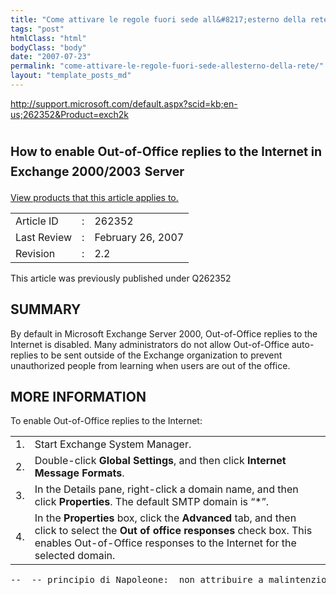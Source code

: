 ```yaml
---
title: "Come attivare le regole fuori sede all&#8217;esterno della rete"
tags: "post"
htmlClass: "html"
bodyClass: "body"
date: "2007-07-23"
permalink: "come-attivare-le-regole-fuori-sede-allesterno-della-rete/"
layout: "template_posts_md"
---
```

<p><a  href="http://support.microsoft.com/default.aspx?scid=kb;en-us;262352&amp;Product=exch2k">http://support.microsoft.com/default.aspx?scid=kb;en-us;262352&amp;Product=exch2k</a> </p>
<h1 class="title"><small><small>How to enable Out-of-Office replies to the Internet in Exchange 2000/2003</small></small> <small><small>Server</small></small></h1>
<div class="appliesToLink"><a  href="http://support.microsoft.com/default.aspx?scid=kb;en-us;262352&amp;Product=exch2k#appliesto">View products that this article applies to.</a></div>
<p> <script>function loadTOCNode(){}</script> </p>
<div class="articleProperty">
<table>
<tbody>
<tr>
<td>Article ID</td>
<td>:</td>
<td>262352</td>
</tr>
<tr>
<td>Last Review</td>
<td>:</td>
<td>February 26, 2007</td>
</tr>
<tr>
<td>Revision</td>
<td>:</td>
<td>2.2</td>
</tr>
</tbody>
</table></div>
<div class="notice">This article was previously published under Q262352</div>
<h2 class="subTitle" id="tocHeadRef">SUMMARY</h2>
<p> <script type="text/javascript">loadTOCNode(1, 'summary');</script> </p>
<div class="sbody">By default in Microsoft Exchange Server 2000, Out-of-Office replies to the Internet is disabled. Many administrators do not allow Out-of-Office auto-replies to be sent outside of the Exchange organization to prevent unauthorized people from learning when users are out of the office. </div>
<h2 class="subTitle" id="tocHeadRef">MORE INFORMATION</h2>
<p> <script type="text/javascript">loadTOCNode(1, 'moreinformation');</script>To enable Out-of-Office replies to the Internet: </p>
<table class="list ol">
<tbody>
<tr>
<td class="number">1.</td>
<td class="text">Start Exchange System Manager.</td>
</tr>
<tr>
<td class="number">2.</td>
<td class="text">Double-click <b>Global Settings</b>, and then click <b>Internet Message Formats</b>. </td>
</tr>
<tr>
<td class="number">3.</td>
<td class="text">In the Details pane, right-click a domain name, and then click <b>Properties</b>. The default SMTP domain is &#8220;*&#8221;. </td>
</tr>
<tr>
<td class="number">4.</td>
<td class="text">In the <b>Properties</b> box, click the <b>Advanced</b> tab, and then click to select the <b>Out of office responses</b> check box. This enables Out-of-Office responses to the Internet for the selected domain.</td>
</tr>
</tbody>
</table>
<p> <tt></p>
<p> </tt> </p>
<pre class="moz-signature" cols="72">--  -- principio di Napoleone:  non attribuire a malintenzione cio' che puo'  essere semplicemente spiegato come imbecillita' -- MaoX Blog: <a class="moz-txt-link-freetext" href="http://maox.blogspot.com">http://maox.blogspot.com</a></pre>
